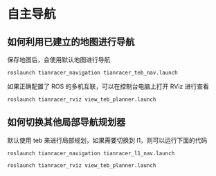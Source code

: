 # 自主导航


## 如何利用已建立的地图进行导航


保存地图后，会使用默认地图进行导航
```shell
roslaunch tianracer_navigation tianracer_teb_nav.launch
```

如果正确配置了 ROS 的多机互联，可以在控制台电脑上打开 RViz 进行查看

```shell  
roslaunch tianracer_rviz view_teb_planner.launch
```


## 如何切换其他局部导航规划器

默认使用 teb 来进行局部规划，如果需要切换到 l1，则可以运行下面的代码

```shell
roslaunch tianracer_navigation tianracer_l1_nav.launch 
```

```shell  
roslaunch tianracer_rviz view_teb_planner.launch
```